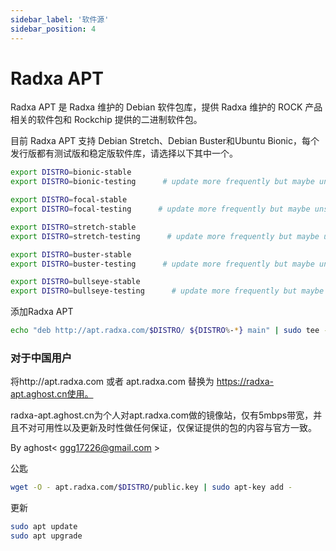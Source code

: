 ```yaml
---
sidebar_label: '软件源'
sidebar_position: 4
---
```


# Radxa APT

Radxa APT 是 Radxa 维护的 Debian 软件包库，提供 Radxa 维护的 ROCK 产品相关的软件包和 Rockchip 提供的二进制软件包。

目前 Radxa APT 支持 Debian Stretch、Debian Buster和Ubuntu Bionic，每个发行版都有测试版和稳定版软件库，请选择以下其中一个。
```bash
export DISTRO=bionic-stable
export DISTRO=bionic-testing      # update more frequently but maybe unstable

export DISTRO=focal-stable
export DISTRO=focal-testing      # update more frequently but maybe unstable

export DISTRO=stretch-stable
export DISTRO=stretch-testing      # update more frequently but maybe unstable

export DISTRO=buster-stable
export DISTRO=buster-testing      # update more frequently but maybe unstable

export DISTRO=bullseye-stable
export DISTRO=bullseye-testing      # update more frequently but maybe unstable
```

添加Radxa APT

```bash
echo "deb http://apt.radxa.com/$DISTRO/ ${DISTRO%-*} main" | sudo tee -a /etc/apt/sources.list.d/apt-radxa-com.list
```

### 对于中国用户

将http://apt.radxa.com 或者 apt.radxa.com 替换为 https://radxa-apt.aghost.cn使用。

radxa-apt.aghost.cn为个人对apt.radxa.com做的镜像站，仅有5mbps带宽，并且不对可用性以及更新及时性做任何保证，仅保证提供的包的内容与官方一致。

By aghost< ggg17226@gmail.com >

公匙

```bash
wget -O - apt.radxa.com/$DISTRO/public.key | sudo apt-key add -
```

更新

```bash
sudo apt update
sudo apt upgrade
```
